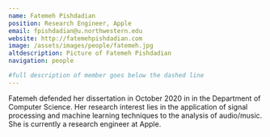 ```yaml
---
name: Fatemeh Pishdadian
position: Research Engineer, Apple
email: fpishdadian@u.northwestern.edu
website: http://fatemehpishdadian.com
image: /assets/images/people/fatemeh.jpg
altdescription: Picture of Fatemeh Pishdadian
navigation: people

#full description of member goes below the dashed line
---
```

Fatemeh defended her dissertation in October 2020 in in the Department of Computer Science. Her research interest lies in the application of signal processing and machine learning techniques to the analysis of audio/music.  She is currently a research engineer at Apple.


